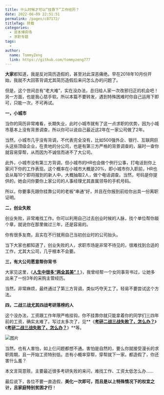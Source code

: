 ```yaml
---
title: 什么时候才可以“挂靠下”工作经历？
date: 2022-06-09 22:51:51
permalink: /pages/c87172/
titleTag: 转载
categories:
  - 资本博弈场
  - 求职专题
tags:
  - 
author: 
  name: TommyZeng
  link: https://github.com/tommyzeng777
---
```



**大家**都知道，我是反对简历造假的，甚至对此深恶痛绝。早在2018年10月份开始，我就不大回答背调尤其简历造假后来问怎么办的问题了。



但是，这个世间总有“老大难”，实在没办法，总归给人家一次改邪归正的机会吧！另一方面，也是我心慈手软。所以本篇不要转发，遇到特殊困难时你自己运用下即可，只能一次，不可再试。



**一，小城市**



当你的简历非常难看，长期失业，此时小城市就有了这一点求职的优势，因为小城市基本上没有背景调查，所以你可以说自己最近这2年在一家公司做了2年。



当然，小城市几乎没有背调，不代表完全没有，比如500强外企、银行、互联网巨头这些顶级企业，在贵地的分公司，也是有第三方严格的背景调查的，届时一查你就容易穿帮，从而因为不诚信而进不了大公司。



此外，小城市没有第三方背调，但小城市的HR也会做个例行公事，打电话到你上家问下你的工作表现。这个概率在小城市大概是20%，即小城市你入职前，HR也会从每10个即将报到的新人中，大概抽取2人，做个电话调查。当然，号码是你提供的，她会问你要你上家公司的人事经理尤其直属领导的手机号码。



所以，你要事先跟你挂靠公司的老板“串通”好，并且在你报到前给你出具一份离职证明。



**二，创业失败**



创业失败，非常难找工作。你可以利用自己过去创业时候的人脉，找个单位帮你敲个章，就说你在那里做过三年，还是容易的。



你有很多友商，且实在不行就用自己当初创业时的公司抬头。



当下大家也都知道了，创业失败的人，求职市场是非常不待见的，很难找到合适的工作，尤其大公司，几乎根本不会要。





**三，有大公司愿意帮你背书**



大家见这里，《[**人生中很多“两全其美”！**](http://mp.weixin.qq.com/s?__biz=MzU1Mjg0MzU1MA==&mid=2247488798&idx=2&sn=47b68687770c47e23a556d572edf5d75&chksm=fbfab56fcc8d3c79cd1c03898e89b0f544b638b52d51370e22da90188f921ecafdeb0bfc7a31&scene=21#wechat_redirect)》，我曾经帮一个女同事背书过，让她多出来了一份3年的采购主管经历。



当然，非常麻烦，最终通过了第三方背调，类似巧夺天工了。轻易不要尝试这个方法。





**四，二战三战尤其四战考研落榜的人**



这个没办法，工资跟工作年限严格挂钩，你不挂靠你就只能拿着你的同学们三四年前的工资，确实太难了。写过太多次了，见**《**[**考研二战三战失败了，怎么办？**](http://mp.weixin.qq.com/s?__biz=MzI0MzQ0OTUxOA==&mid=2247486079&idx=1&sn=e7c1893645ed608a6e2676d1d08e0667&chksm=e96da1bede1a28a80371bccd63eb33a44669f9aa92bdb12156b9c5fc6b33c0a442bdf91799b9&scene=21#wechat_redirect)**》《**[**考研二战三战失败了，怎么办？**](http://mp.weixin.qq.com/s?__biz=MzI0MzQ0OTUxOA==&mid=2247486079&idx=1&sn=e7c1893645ed608a6e2676d1d08e0667&chksm=e96da1bede1a28a80371bccd63eb33a44669f9aa92bdb12156b9c5fc6b33c0a442bdf91799b9&scene=21#wechat_redirect)**》**等。



![图片](https://fastly.jsdelivr.net/gh/TommyZeng777/picgo/img/202206092252391.jpeg)



当然，也有人害怕，如上仨问题都想不通。害怕是自然的，要么你就接受漫长的求职周期，且一开始工资特别低。总有小概率穿帮，穿帮就下一家。都造假了，你还害什么羞？



本文言简意赅，主要最近很多考研失败的来问，难找工作、工资太低怎么办......



最后说下，各位不要一直造假，**美化一次即可，而且是以上特殊情况下的权宜之计，且家庭特别贫困才行**！